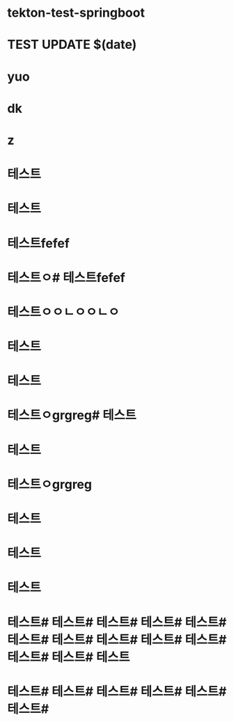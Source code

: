 # tekton-test-springboot
# TEST UPDATE $(date)
# yuo
# dk
# z
# 테스트
# 테스트
# 테스트fefef
# 테스트ㅇ# 테스트fefef
# 테스트ㅇㅇㄴㅇㅇㄴㅇ
# 테스트
# 테스트
# 테스트ㅇgrgreg# 테스트
# 테스트
# 테스트ㅇgrgreg
# 테스트
# 테스트
# 테스트
# 테스트# 테스트# 테스트# 테스트# 테스트# 테스트# 테스트# 테스트# 테스트# 테스트# 테스트# 테스트# 테스트
# 테스트# 테스트# 테스트# 테스트# 테스트# 테스트#
